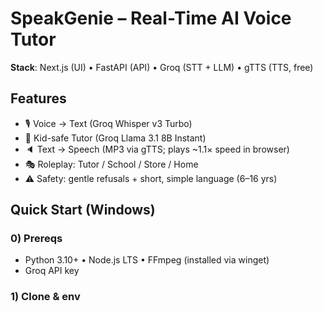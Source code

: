 # SpeakGenie – Real-Time AI Voice Tutor

**Stack**: Next.js (UI) • FastAPI (API) • Groq (STT + LLM) • gTTS (TTS, free)

## Features
- 🎙️ Voice → Text (Groq Whisper v3 Turbo)
- 🤖 Kid-safe Tutor (Groq Llama 3.1 8B Instant)
- 🔈 Text → Speech (MP3 via gTTS; plays ~1.1× speed in browser)
- 🎭 Roleplay: Tutor / School / Store / Home
- ⚠️ Safety: gentle refusals + short, simple language (6–16 yrs)

## Quick Start (Windows)

### 0) Prereqs
- Python 3.10+ • Node.js LTS • FFmpeg (installed via winget)
- Groq API key

### 1) Clone & env
